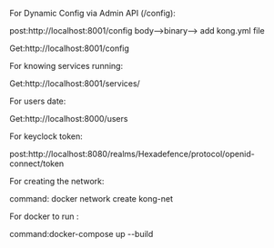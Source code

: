 
For Dynamic Config via Admin API (/config):

post:http://localhost:8001/config
body-->binary--> add kong.yml file

Get:http://localhost:8001/config

For knowing services running:

Get:http://localhost:8001/services/

For users date:

Get:http://localhost:8000/users


For keyclock token:

post:http://localhost:8080/realms/Hexadefence/protocol/openid-connect/token


For creating the network:

command: docker network create kong-net 

For docker to run :

command:docker-compose up --build


